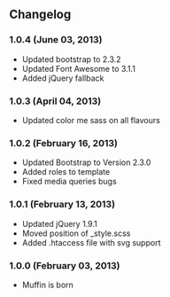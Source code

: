 Changelog
------------

### 1.0.4 (June 03, 2013)

* Updated bootstrap to 2.3.2
* Updated Font Awesome to 3.1.1
* Added jQuery fallback

### 1.0.3 (April 04, 2013)

* Updated color me sass on all flavours

### 1.0.2 (February 16, 2013)

* Updated Bootstrap to Version 2.3.0
* Added roles to template
* Fixed media queries bugs


### 1.0.1 (February 13, 2013)

* Updated jQuery 1.9.1
* Moved position of _style.scss
* Added .htaccess file with svg support


### 1.0.0 (February 03, 2013)

* Muffin is born